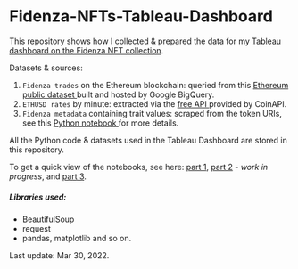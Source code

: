 # Fidenza-NFTs-Tableau-Dashboard
This repository shows how I collected &amp; prepared the data for my <a href="https://public.tableau.com/app/profile/trang.vo8254/viz/Fidenza_Full_Dashboard/FIDENZADASHBOARD"> Tableau dashboard on the Fidenza NFT collection</a>.

Datasets & sources:

1. `Fidenza trades` on the Ethereum blockchain: queried from this <a href="https://evgemedvedev.medium.com/ethereum-blockchain-on-google-bigquery-283fb300f579"> Ethereum public dataset </a> built and hosted by Google BigQuery.
2. `ETHUSD rates` by minute: extracted via the <a href="https://docs.coinapi.io/?python#timeseries-data-get"> free API </a> provided by CoinAPI. 
3. `Fidenza metadata` containing trait values: scraped from the token URIs, see this <a href="https://nbviewer.org/github/trang-h-vo/Fidenza-NFTs-Tableau-Dashboard/blob/main/Fidenza_metadata_extraction_EDA.ipynb"> Python notebook </a> for more details.


All the Python code & datasets used in the Tableau Dashboard are stored in this repository. 

To get a quick view of the notebooks, see here: <a href="https://nbviewer.org/github/trang-h-vo/Fidenza-NFTs-Tableau-Dashboard/blob/main/Fidenza_trades_ETH_from_Goggle_BigQuery.ipynb"> part 1</a>, <a href="https://nbviewer.org/github/trang-h-vo/Fidenza-NFTs-Tableau-Dashboard/blob/main/ETHUSD_rates_from_CoinAPI.ipynb"> part 2</a> - *work in progress*, and <a href="https://nbviewer.org/github/trang-h-vo/Fidenza-NFTs-Tableau-Dashboard/blob/main/Fidenza_metadata_extraction_EDA.ipynb"> part 3</a>.



##### Libraries used: 
- BeautifulSoup
- request
- pandas, matplotlib and so on. 

Last update: Mar 30, 2022.
